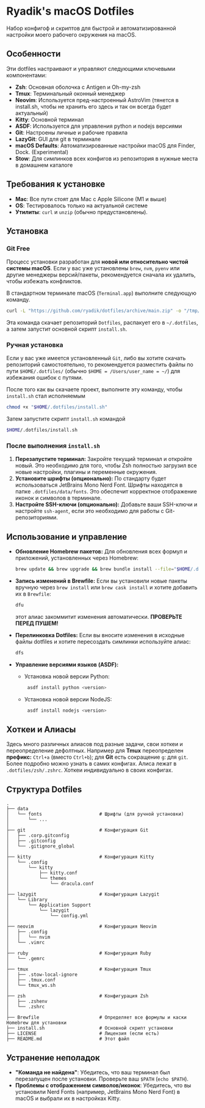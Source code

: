 # Ryadik's macOS Dotfiles
Набор конфигоф и скриптов для быстрой и автоматизированной настройки моего рабочего окружения 
на macOS.

## Особенности
Эти dotfiles настраивают и управляют следующими ключевыми компонентами:

*   **Zsh**: Основная оболочка с Antigen и Oh-my-zsh  
*   **Tmux**: Терминальный оконный менеджер
*   **Neovim**: Используется пред-настроенный AstroVim (тянется в install.sh, чтобы не хранить его здесь и так он всегда будет актуальный)
*   **Kitty**: Основной терминал
*   **ASDF**: Используется для управления python и nodejs версиями
*   **Git**: Настроены личные и рабочие правила
*   **LazyGit**: GUI для git в терминале
*   **macOS Defaults**: Автоматизированные настройки macOS для Finder, Dock. (Experimental)
*   **Stow**: Для симлинков всех конфигов из репозитория в нужные места в домашнем каталоге

## Требования к установке
*   **Mac**: Все пути стоят для Mac с Apple Silicone (M1 и выше)
*   **OS**: Тестировалось только на актуальной системе
*   **Утилиты**: `curl` и `unzip` (обычно предустановлены).

## Установка

### Git Free
Процесс установки разработан для **новой или относительно чистой системы macOS**. Если у вас уже установлены `brew`, `nvm`, `pyenv` или другие менеджеры версий/пакеты, рекомендуется сначала их удалить, чтобы избежать конфликтов.

В стандартном терминале macOS (`Terminal.app`) выполните следующую команду.

```bash
curl -L "https://github.com/ryadik/dotfiles/archive/main.zip" -o "/tmp/dotfiles_temp.zip" && unzip -q "/tmp/dotfiles_temp.zip" -d "/tmp/" && mv "/tmp/dotfiles-main" "$HOME/.dotfiles" && rm "/tmp/dotfiles_temp.zip" && chmod +x "$HOME/.dotfiles/install.sh" && "$HOME/.dotfiles/install.sh"
```

Эта команда скачает репозиторий `Dotfiles`, распакует его в `~/.dotfiles`, а затем запустит основной скрипт `install.sh`.

### Ручная установка
Если у вас уже имеется установленный `Git`, либо вы хотите скачать репозиторий самостоятельно, то рекомендуется разместить файлы по пути `$HOME/.dotfiles/` (обычно `$HOME = /Users/user_name = ~/`) для избежания ошибок с путями.

После того как вы скачаете проект, выполните эту команду, чтобы `install.sh` стал исполняемым
```bash
chmod +x "$HOME/.dotfiles/install.sh"
```
Затем запустите скрипт `install.sh` командой
```bash
$HOME/.dotfiles/install.sh
```

### После выполнения `install.sh`

1.  **Перезапустите терминал:** Закройте текущий терминал и откройте новый. Это необходимо для того, чтобы Zsh полностью загрузил все новые настройки, плагины и переменные окружения.
2.  **Установите шрифты (опционально):** По стандарту будет использоваться JetBrains Mono Nerd Font. Шрифты находятся в папке `.dotfiles/data/fonts`. Это обеспечит корректное отображение иконок и символов в терминале.
4.  **Настройте SSH-ключи (опционально):** Добавьте ваши SSH-ключи и настройте `ssh-agent`, если это необходимо для работы с Git-репозиториями.

## Использование и управление
*   **Обновление Homebrew пакетов:**
    Для обновления всех формул и приложений, установленных через Homebrew:
    ```bash
    brew update && brew upgrade && brew bundle install --file="$HOME/.dotfiles/Brewfile"
    ```
    
*   **Запись изменений в Brewfile:**
    Если вы установили новые пакеты вручную через `brew install` или `brew cask install` и хотите добавить их в `Brewfile`:
    ```bash
    dfu
    ```
    этот алиас закоммитит изменения автоматически. **ПРОВЕРЬТЕ ПЕРЕД ПУШЕМ!**
  
* **Перелинковка Dotfiles:**
    Если вы вносите изменения в исходные файлы dotfiles и хотите пересоздать симлинки используйте алиас:
    ```bash
    dfs
    ```
*   **Управление версиями языков (ASDF):**
    *   Установка новой версии Python: 
        ```bash
         asdf install python <version>
        ```
    *   Установка новой версии NodeJS:
        ```bash
         asdf install nodejs <version>
        ```

## Хоткеи и Алиасы

Здесь много различных алиасов под разные задачи, свои хоткеи и переопределение дефолтных. Например для **Tmux** переопределен **префикс:** `Ctrl+a` (вместо `Ctrl+b`);
для **Git** есть сокращение `g`: для `git`.
Более подробно можно узнать в самих конфигах. Алиса лежат в `.dotfiles/zsh/.zshrc`. Хоткеи индивидуально в своих конфигах.

## Структура Dotfiles

```
.
├── data
│   └── fonts                     # Шрифты (для ручной установки)
│       └── ...
│
├── git                           # Конфигурация Git
│   ├── .corp.gitconfig
│   ├── .gitconfig
│   └── .gitignore_global
│
├── kitty                         # Конфигурация Kitty
│   └── .config
│       └── kitty
│           ├── kitty.conf
│           └── themes
│               └── dracula.conf
│
├── lazygit                       # Конфигурация Lazygit
│   └── Library
│       └── Application Support
│           └── lazygit
│               └── config.yml
│
├── neovim                        # Конфигурация Neovim
│   ├── .config
│   │   └── nvim
│   └── .vimrc
│
├── ruby                          # Конфигурация Ruby
│   └── .gemrc
│
├── tmux                          # Конфигурация Tmux
│   ├── .stow-local-ignore
│   ├── .tmux.conf
│   └── tmux_ws.sh
│
├── zsh                           # Конфигурация Zsh
│   ├── .zshenv
│   └── .zshrc
│
├── Brewfile                      # Определяет все формулы и каски Homebrew для установки
├── install.sh                    # Основной скрипт установки
├── LICENSE                       # Лицензия (если есть)
├── README.md                     # Этот файл
```

## Устранение неполадок

*   **"Команда не найдена"**: Убедитесь, что ваш терминал был перезапущен после установки. Проверьте ваш `$PATH` (`echo $PATH`).
*   **Проблемы с отображением символов/иконок**: Убедитесь, что вы установили Nerd Fonts (например, JetBrains Mono Nerd Font) в macOS и выбрали их в настройках Kitty.